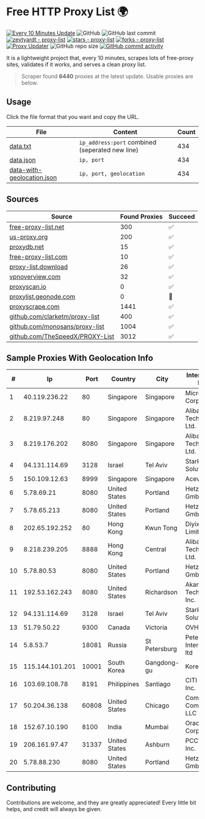 
# Free HTTP Proxy List 🌍

[![Every 10 Minutes Update](https://github.com/mertguvencli/http-proxy-list/actions/workflows/main.yml/badge.svg?branch=main)](https://github.com/mertguvencli/http-proxy-list/actions/workflows/main.yml)
![GitHub](https://img.shields.io/github/license/mertguvencli/http-proxy-list)
![GitHub last commit](https://img.shields.io/github/last-commit/mertguvencli/http-proxy-list)
[![zevtyardt - proxy-list](https://img.shields.io/static/v1?label=zevtyardt&message=proxy-list&color=blue&logo=github)](https://github.com/zevtyardt/proxy-list "Go to GitHub repo")
[![stars - proxy-list](https://img.shields.io/github/stars/zevtyardt/proxy-list?style=social)](https://github.com/zevtyardt/proxy-list)
[![forks - proxy-list](https://img.shields.io/github/forks/zevtyardt/proxy-list?style=social)](https://github.com/zevtyardt/proxy-list)
[![Proxy Updater](https://github.com/zevtyardt/proxy-list/workflows/Proxy%20Updater/badge.svg)](https://github.com/zevtyardt/proxy-list/actions?query=workflow:"Proxy+Updater")
![GitHub repo size](https://img.shields.io/github/repo-size/zevtyardt/proxy-list)
[![GitHub commit activity](https://img.shields.io/github/commit-activity/m/zevtyardt/proxy-list?logo=commits)](https://github.com/zevtyardt/proxy-list/commits/main)

It is a lightweight project that, every 10 minutes, scrapes lots of free-proxy sites, validates if it works, and serves a clean proxy list.

> Scraper found **6440** proxies at the latest update. Usable proxies are below.

## Usage

Click the file format that you want and copy the URL.

|File|Content|Count|
|----|-------|-----|
|[data.txt](https://raw.githubusercontent.com/mertguvencli/http-proxy-list/main/proxy-list/data.txt)|`ip_address:port` combined (seperated new line)|434|
|[data.json](https://raw.githubusercontent.com/mertguvencli/http-proxy-list/main/proxy-list/data.json)|`ip, port`|434|
|[data-with-geolocation.json](https://raw.githubusercontent.com/mertguvencli/http-proxy-list/main/proxy-list/data-with-geolocation.json)|`ip, port, geolocation`|434|

## Sources

|Source|Found Proxies|Succeed|
|------|-------------|-------|
|[free-proxy-list.net](https://free-proxy-list.net)|300|✅|
|[us-proxy.org](https://www.us-proxy.org)|200|✅|
|[proxydb.net](http://proxydb.net)|15|✅|
|[free-proxy-list.com](https://free-proxy-list.com/?page=&port=&type%5B%5D=http&type%5B%5D=https&up_time=0&search=Search)|10|✅|
|[proxy-list.download](https://www.proxy-list.download/HTTP)|26|✅|
|[vpnoverview.com](https://vpnoverview.com/privacy/anonymous-browsing/free-proxy-servers)|32|✅|
|[proxyscan.io](https://www.proxyscan.io)|0|✅|
|[proxylist.geonode.com](https://proxylist.geonode.com/api/proxy-list?limit=300&page=1&sort_by=lastChecked&sort_type=desc&protocols=http,https)|0|🚫|
|[proxyscrape.com](https://api.proxyscrape.com/v2/?request=displayproxies&protocol=http&timeout=10000&country=all&ssl=all&anonymity=all)|1441|✅|
|[github.com/clarketm/proxy-list](https://raw.githubusercontent.com/clarketm/proxy-list/master/proxy-list-raw.txt)|400|✅|
|[github.com/monosans/proxy-list](https://raw.githubusercontent.com/monosans/proxy-list/main/proxies/http.txt)|1004|✅|
|[github.com/TheSpeedX/PROXY-List](https://raw.githubusercontent.com/TheSpeedX/PROXY-List/master/http.txt)|3012|✅|


## Sample Proxies With Geolocation Info

|#|Ip|Port|Country|City|Internet Service Provider|
|-|--|----|-------|----|-------------------------|
|1|40.119.236.22|80|Singapore|Singapore|Microsoft Corporation|
|2|8.219.97.248|80|Singapore|Singapore|Alibaba (US) Technology Co., Ltd.|
|3|8.219.176.202|8080|Singapore|Singapore|Alibaba (US) Technology Co., Ltd.|
|4|94.131.114.69|3128|Israel|Tel Aviv|Stark Industries Solutions LTD|
|5|150.109.12.63|8999|Singapore|Singapore|Aceville Pte.ltd|
|6|5.78.69.21|8080|United States|Portland|Hetzner Online GmbH|
|7|5.78.65.213|8080|United States|Portland|Hetzner Online GmbH|
|8|202.65.192.252|80|Hong Kong|Kwun Tong|Diyixian.com Limited|
|9|8.218.239.205|8888|Hong Kong|Central|Alibaba (US) Technology Co., Ltd.|
|10|5.78.80.53|8080|United States|Portland|Hetzner Online GmbH|
|11|192.53.162.243|8080|United States|Richardson|Akamai Technologies, Inc.|
|12|94.131.114.69|3128|Israel|Tel Aviv|Stark Industries Solutions LTD|
|13|51.79.50.22|9300|Canada|Victoria|OVH SAS|
|14|5.8.53.7|18081|Russia|St Petersburg|Petersburg Internet Network ltd|
|15|115.144.101.201|10001|South Korea|Gangdong-gu|Korea Telecom|
|16|103.69.108.78|8191|Philippines|Santiago|CITI Cableworld Inc.|
|17|50.204.36.138|60808|United States|Chicago|Comcast Cable Communications, LLC|
|18|152.67.10.190|8100|India|Mumbai|Oracle Corporation|
|19|206.161.97.47|31337|United States|Ashburn|PCCW Global, Inc.|
|20|5.78.88.230|8080|United States|Portland|Hetzner Online GmbH|



## Contributing

Contributions are welcome, and they are greatly appreciated! Every
little bit helps, and credit will always be given.

